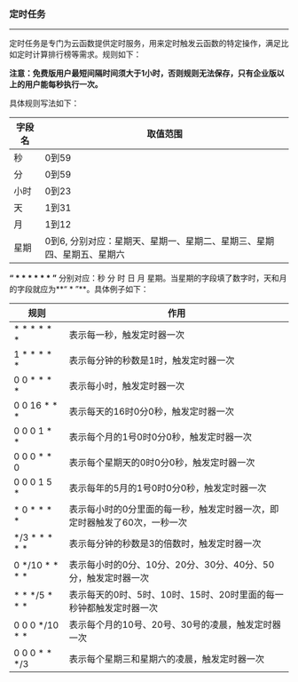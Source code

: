 ### 定时任务

------

定时任务是专门为云函数提供定时服务，用来定时触发云函数的特定操作，满足比如定时计算排行榜等需求。规则如下：

**注意：免费版用户最短间隔时间须大于1小时，否则规则无法保存，只有企业版以上的用户能每秒执行一次。**

具体规则写法如下：

| 字段名 | 取值范围 |
| --- | --- |
| 秒 | 0到59 |
| 分 | 0到59 |
| 小时 | 0到23 |
| 天 | 1到31 |
| 月 | 1到12 |
| 星期 | 0到6, 分别对应：星期天、星期一、星期二、星期三、星期四、星期五、星期六|


**“ \* \* \* \* \* \* ”** 分别对应：秒 分 时 日 月 星期。当星期的字段填了数字时，天和月的字段就应为**“ \* ”**。具体例子如下：


|规则|作用|
|---|---|
|\* \* \* \* \* \*  |表示每一秒，触发定时器一次|
|1 \* \* \* \* \*   |表示每分钟的秒数是1时，触发定时器一次|
|0 0 \* \* \* \*    |表示每小时，触发定时器一次|
|0 0 16 \* \* \*    |表示每天的16时0分0秒，触发定时器一次|
|0 0 0 1 \* \*      |表示每个月的1号0时0分0秒，触发定时器一次|
|0 0 0 \* \* 0      |表示每个星期天的0时0分0秒，触发定时器一次|
|0 0 0 1 5 \*       |表示每年的5月的1号0时0分0秒，触发定时器一次|
|\* 0 \* \* \* \*   |表示每小时的0分里面的每一秒，触发定时器一次，即定时器触发了60次，一秒一次|
|\*/3 \* \* \* \* \*|表示每分钟的秒数是3的倍数时，触发定时器一次|
|0 \*/10 \* \* \* \*|表示每小时的0分、10分、20分、30分、40分、50分，触发定时器一次|
|\* \* \*/5 \* \* \*|表示每天的0时、5时、10时、15时、20时里面的每一秒钟都触发定时器一次|
|0 0 0 \*/10 \* \*  |表示每个月的10号、20号、30号的凌晨，触发定时器一次|
|0 0 0 \* \* \*/3   |表示每个星期三和星期六的凌晨，触发定时器一次|








